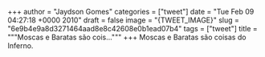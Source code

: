 
+++
author = "Jaydson Gomes"
categories = ["tweet"]
date = "Tue Feb 09 04:27:18 +0000 2010"
draft = false
image = "{TWEET_IMAGE}"
slug = "6e9b4e9a8d3271464aad8e8c42608e0b1ead07b4"
tags = ["tweet"]
title = """Moscas e Baratas são cois..."""
+++
Moscas e Baratas são coisas do Inferno.
